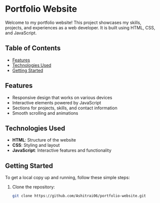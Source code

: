 # Portfolio Website

Welcome to my portfolio website! This project showcases my skills, projects, and experiences as a web developer. It is built using HTML, CSS, and JavaScript.

## Table of Contents

- [Features](#features)
- [Technologies Used](#technologies-used)
- [Getting Started](#getting-started)

## Features

- Responsive design that works on various devices
- Interactive elements powered by JavaScript
- Sections for projects, skills, and contact information
- Smooth scrolling and animations

## Technologies Used

- **HTML**: Structure of the website
- **CSS**: Styling and layout
- **JavaScript**: Interactive features and functionality

## Getting Started

To get a local copy up and running, follow these simple steps:

1. Clone the repository:
   ```bash
   git clone https://github.com/Ashitrai06/portfolio-website.git

